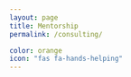 ```yaml
---
layout: page
title: Mentorship
permalink: /consulting/

color: orange
icon: "fas fa-hands-helping"
---
```

